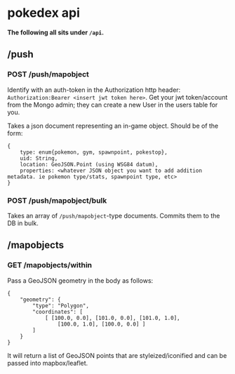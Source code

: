# pokedex api

**The following all sits under `/api`.**

## /push
### POST /push/mapobject
Identify with an auth-token in the Authorization http header: `Authorization:Bearer <insert jwt token here>`.
Get your jwt token/account from the Mongo admin; they can create a new User in the users table for you.

Takes a json document representing an in-game object.
Should be of the form:
```
{
	type: enum{pokemon, gym, spawnpoint, pokestop},
	uid: String,
	location: GeoJSON.Point (using WSG84 datum),
	properties: <whatever JSON object you want to add addition metadata. ie pokemon type/stats, spawnpoint type, etc>
}
```
### POST /push/mapobject/bulk
Takes an array of `/push/mapobject`-type documents. Commits them to the DB in bulk.

## /mapobjects
### GET /mapobjects/within
Pass a GeoJSON geometry in the body as follows:
```
{
	"geometry": {
		"type": "Polygon",
		"coordinates": [
			[ [100.0, 0.0], [101.0, 0.0], [101.0, 1.0],
				[100.0, 1.0], [100.0, 0.0] ]
	    ]
	}
}
```
It will return a list of GeoJSON points that are styleized/iconified and can be passed into mapbox/leaflet.